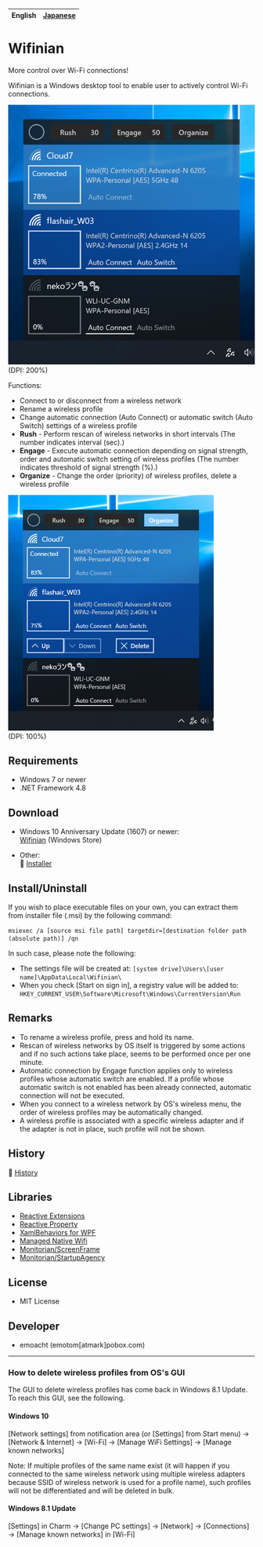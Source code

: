 ﻿English|[Japanese](README_ja.md)
-|-

# Wifinian

More control over Wi-Fi connections!

Wifinian is a Windows desktop tool to enable user to actively control Wi-Fi connections.

![Screenshot](Images/Screenshot_main.png)<br>
(DPI: 200%)

Functions:
 * Connect to or disconnect from a wireless network
 * Rename a wireless profile
 * Change automatic connection (Auto Connect) or automatic switch (Auto Switch) settings of a wireless profile
 * __Rush__ - Perform rescan of wireless networks in short intervals (The number indicates interval (sec).)
 * __Engage__ - Execute automatic connection depending on signal strength, order and automatic switch setting of wireless profiles (The number indicates threshold of signal strength (%).)
 * __Organize__ - Change the order (priority) of wireless profiles, delete a wireless profile

![Screenshot](Images/Screenshot_organize.png)<br>
(DPI: 100%)

## Requirements

 * Windows 7 or newer
 * .NET Framework 4.8

## Download

 * Windows 10 Anniversary Update (1607) or newer:<br>
[Wifinian](https://www.microsoft.com/store/apps/9pngfqps4flh) (Windows Store)

 * Other:<br>
:floppy_disk: [Installer](https://github.com/emoacht/Wifinian/releases/download/3.0.0-Installer/WifinianInstaller300.zip)

## Install/Uninstall

If you wish to place executable files on your own, you can extract them from installer file (.msi) by the following command:

```
msiexec /a [source msi file path] targetdir=[destination folder path (absolute path)] /qn
```

In such case, please note the following:

 - The settings file will be created at: `[system drive]\Users\[user name]\AppData\Local\Wifinian\`
 - When you check [Start on sign in], a registry value will be added to: `HKEY_CURRENT_USER\Software\Microsoft\Windows\CurrentVersion\Run`

## Remarks

 - To rename a wireless profile, press and hold its name.
 - Rescan of wireless networks by OS itself is triggered by some actions and if no such actions take place, seems to be performed once per one minute.
 - Automatic connection by Engage function applies only to wireless profiles whose automatic switch are enabled. If a profile whose automatic switch is not enabled has been already connected, automatic connection will not be executed.
 - When you connect to a wireless network by OS's wireless menu, the order of wireless profiles may be automatically changed.
 - A wireless profile is associated with a specific wireless adapter and if the adapter is not in place, such profile will not be shown.

## History

:scroll: [History](HISTORY.md)

## Libraries

 - [Reactive Extensions][1]
 - [Reactive Property][2]
 - [XamlBehaviors for WPF][3]
 - [Managed Native Wifi][4]
 - [Monitorian/ScreenFrame][5]
 - [Monitorian/StartupAgency][5]

[1]: https://github.com/Reactive-Extensions/Rx.NET
[2]: https://github.com/runceel/ReactiveProperty
[3]: https://github.com/microsoft/XamlBehaviorsWpf
[4]: https://github.com/emoacht/ManagedNativeWifi
[5]: https://github.com/emoacht/Monitorian

## License

 - MIT License

## Developer

 - emoacht (emotom[atmark]pobox.com)

_____

### How to delete wireless profiles from OS's GUI

The GUI to delete wireless profiles has come back in Windows 8.1 Update. To reach this GUI, see the following.

#### Windows 10

[Network settings] from notification area (or [Settings] from Start menu) &rarr; [Network & Internet] &rarr; [Wi-Fi] &rarr; [Manage WiFi Settings] &rarr; [Manage known networks]

Note: If multiple profiles of the same name exist (it will happen if you connected to the same wireless network using multiple wireless adapters because SSID of wireless network is used for a profile name), such profiles will not be differentiated and will be deleted in bulk.

#### Windows 8.1 Update

[Settings] in Charm &rarr; [Change PC settings] &rarr; [Network] &rarr; [Connections] &rarr; [Manage known networks] in [Wi-Fi]
